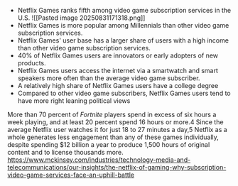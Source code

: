 - Netflix Games ranks fifth among video game subscription services in the U.S. ![[Pasted image 20250831171318.png]]
- Netflix Games is more popular among Millennials than other video game subscription services.
- Netflix Games' user base has a larger share of users with a high income than other video game subscription services.
- 40% of Netflix Games users are innovators or early adopters of new products.
- Netflix Games users access the internet via a smartwatch and smart speakers more often than the average video game subscriber.
- A relatively high share of Netflix Games users have a college degree
- Compared to other video game subscribers, Netflix Games users tend to have more right leaning political views

More than 70 percent of _Fortnite_ players spend in excess of six hours a week playing, and at least 20 percent spend 16 hours or more.4 Since the average Netflix user watches it for just 18 to 27 minutes a day,5 Netflix as a whole generates less engagement than any of these games individually, despite spending $12 billion a year to produce 1,500 hours of original content and to license thousands more.
https://www.mckinsey.com/industries/technology-media-and-telecommunications/our-insights/the-netflix-of-gaming-why-subscription-video-game-services-face-an-uphill-battle

